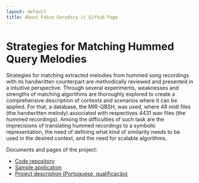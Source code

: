 ```yaml
---
layout: default
title: About Fabio Gorodscy // Github Page
---
```


# Strategies for Matching Hummed Query Melodies

<html>
<p>Strategies for matching extracted melodies from hummed song recordings with its handwritten counterpart are methodically reviewed and presented in a intuitive perspective.
Through several experiments, weaknesses and strengths of matching algorithms are thoroughly explored to create a comprehensive description of contexts and scenarios where it can be applied. 
For that, a database, the MIR-QBSH, was used, where 48 midi files (the handwritten melody) associated with respectives 4431 wav files (the hummed recordings).
Among the difficulties of such task are the imprecisions of translating hummed recordings to a symbolic representation, the need of defining what kind of similarity needs to be used in the desired context, and the need for scalable algorithms.</p>
</html>

Documents and pages of the project:

* [Code repository](https://github.com/fabiogoro/qbh)
* [Sample application](https://qbh.pidois.tk:8080)
* [Project description (Portuguese, qualificação)](https://www.ime.usp.br/~fabiog/quali.pdf)
